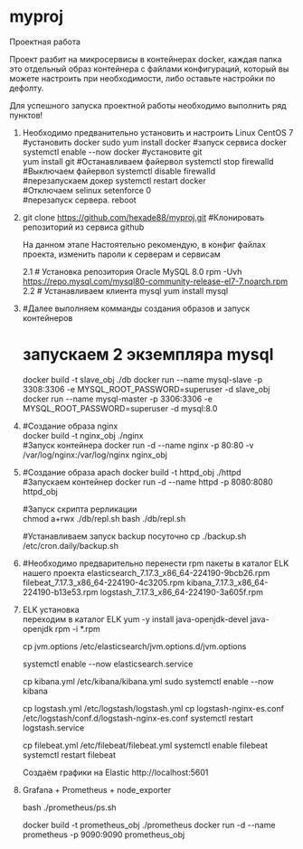 # myproj
Проектная работа

Проект разбит на микросервисы в контейнерах docker, каждая папка это отдельный образ контейнера
с файлами конфигураций, который вы можете настроить при необходимости, либо оставьте настройки по дефолту.


Для успешного запуска проектной работы необходимо выполнить ряд пунктов!

1.  Необходимо предванительно установить и настроить Linux CentOS 7
     #установить docker
          sudo yum install docker
     #запуск сервиса docker
          systemctl enable --now docker
     #установите git   
          yum install git
     #Останавливаем файервол
          systemctl stop firewalld   
     #Выключаем файервол
          systemctl disable firewalld  
     #перезапускаем докер
          systemctl restart docker  
     #Отключаем selinux
          setenforce 0   
     #перезапуск сервера.
          reboot                          

2.  git clone https://github.com/hexade88/myproj.git  #Клонировать репозиторий из сервиса github

     На данном этапе
     Настоятельно рекомендую, в конфиг файлах проекта, изменить пароли к серверам и сервисам
     
     2.1 # Установка репозитория Oracle MySQL 8.0
          rpm -Uvh https://repo.mysql.com/mysql80-community-release-el7-7.noarch.rpm
     2.2 # Устанавливаем клиента mysql
          yum install mysql

3.   #Далее выполняем комманды создания образов и запуск контейнеров   
     # запускаем 2 экземпляра mysql
     docker build -t slave_obj ./db
     docker run --name mysql-slave -p 3308:3306 -e MYSQL_ROOT_PASSWORD=superuser -d slave_obj
     docker run --name mysql-master -p 3306:3306 -e MYSQL_ROOT_PASSWORD=superuser -d mysql:8.0

4.   #Создание образа nginx   
          docker build -t nginx_obj ./nginx    
     #Запуск контейнера
          docker run -d --name nginx -p 80:80 -v /var/log/nginx:/var/log/nginx nginx_obj               

5.   #Создание образа apach
          docker build -t httpd_obj ./httpd                                     
     #Запускаем контейнер
          docker run -d --name httpd -p 8080:8080 httpd_obj        

     #Запуск скрипта рерликации             
     chmod a+rwx ./db/repl.sh
     bash ./db/repl.sh

     #Устанавливаем запуск backup посуточно
     cp ./backup.sh /etc/cron.daily/backup.sh

6.   #Необходимо предварительно перенести rpm пакеты в каталог ELK нашего проекта
     elasticsearch_7.17.3_x86_64-224190-9bcb26.rpm
     filebeat_7.17.3_x86_64-224190-4c3205.rpm
     kibana_7.17.3_x86_64-224190-b13e53.rpm
     logstash_7.17.3_x86_64-224190-3a605f.rpm

7.   ELK установка     
     переходим в каталог ELK
     yum -y install java-openjdk-devel java-openjdk
     rpm -i *.rpm
     
     cp jvm.options /etc/elasticsearch/jvm.options.d/jvm.options

     systemctl enable --now elasticsearch.service

     cp kibana.yml /etc/kibana/kibana.yml
     sudo systemctl enable --now kibana

     cp logstash.yml /etc/logstash/logstash.yml
     cp logstash-nginx-es.conf /etc/logstash/conf.d/logstash-nginx-es.conf
     systemctl restart logstash.service

     cp filebeat.yml /etc/filebeat/filebeat.yml
     systemctl enable filebeat
     systemctl restart filebeat

     Создаём графики на Elastic
     http://localhost:5601

8.   Grafana + Prometheus + node_exporter
     
     bash ./prometheus/ps.sh 
     
     docker build -t prometheus_obj ./prometheus
     docker run -d --name prometheus -p 9090:9090 prometheus_obj